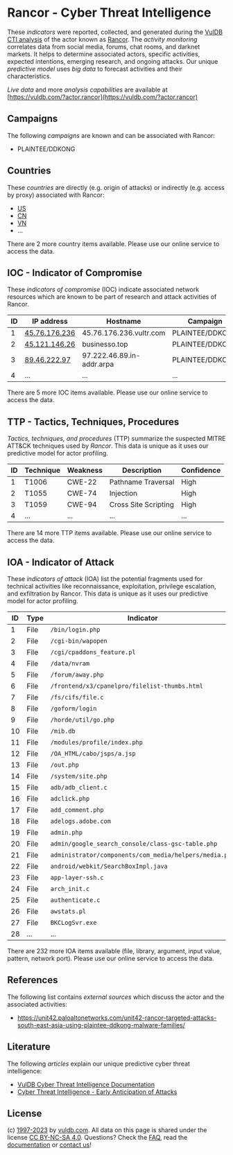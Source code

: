 # Rancor - Cyber Threat Intelligence

These _indicators_ were reported, collected, and generated during the [VulDB CTI analysis](https://vuldb.com/?kb.cti) of the actor known as [Rancor](https://vuldb.com/?actor.rancor). The _activity monitoring_ correlates data from social media, forums, chat rooms, and darknet markets. It helps to determine associated actors, specific activities, expected intentions, emerging research, and ongoing attacks. Our unique _predictive model_ uses _big data_ to forecast activities and their characteristics.

_Live data_ and more _analysis capabilities_ are available at [https://vuldb.com/?actor.rancor](https://vuldb.com/?actor.rancor)

## Campaigns

The following _campaigns_ are known and can be associated with Rancor:

* PLAINTEE/DDKONG

## Countries

These _countries_ are directly (e.g. origin of attacks) or indirectly (e.g. access by proxy) associated with Rancor:

* [US](https://vuldb.com/?country.us)
* [CN](https://vuldb.com/?country.cn)
* [VN](https://vuldb.com/?country.vn)
* ...

There are 2 more country items available. Please use our online service to access the data.

## IOC - Indicator of Compromise

These _indicators of compromise_ (IOC) indicate associated network resources which are known to be part of research and attack activities of Rancor.

ID | IP address | Hostname | Campaign | Confidence
-- | ---------- | -------- | -------- | ----------
1 | [45.76.176.236](https://vuldb.com/?ip.45.76.176.236) | 45.76.176.236.vultr.com | PLAINTEE/DDKONG | Medium
2 | [45.121.146.26](https://vuldb.com/?ip.45.121.146.26) | businesso.top | PLAINTEE/DDKONG | High
3 | [89.46.222.97](https://vuldb.com/?ip.89.46.222.97) | 97.222.46.89.in-addr.arpa | PLAINTEE/DDKONG | High
4 | ... | ... | ... | ...

There are 5 more IOC items available. Please use our online service to access the data.

## TTP - Tactics, Techniques, Procedures

_Tactics, techniques, and procedures_ (TTP) summarize the suspected MITRE ATT&CK techniques used by _Rancor_. This data is unique as it uses our predictive model for actor profiling.

ID | Technique | Weakness | Description | Confidence
-- | --------- | -------- | ----------- | ----------
1 | T1006 | CWE-22 | Pathname Traversal | High
2 | T1055 | CWE-74 | Injection | High
3 | T1059 | CWE-94 | Cross Site Scripting | High
4 | ... | ... | ... | ...

There are 14 more TTP items available. Please use our online service to access the data.

## IOA - Indicator of Attack

These _indicators of attack_ (IOA) list the potential fragments used for technical activities like reconnaissance, exploitation, privilege escalation, and exfiltration by Rancor. This data is unique as it uses our predictive model for actor profiling.

ID | Type | Indicator | Confidence
-- | ---- | --------- | ----------
1 | File | `/bin/login.php` | High
2 | File | `/cgi-bin/wapopen` | High
3 | File | `/cgi/cpaddons_feature.pl` | High
4 | File | `/data/nvram` | Medium
5 | File | `/forum/away.php` | High
6 | File | `/frontend/x3/cpanelpro/filelist-thumbs.html` | High
7 | File | `/fs/cifs/file.c` | High
8 | File | `/goform/login` | High
9 | File | `/horde/util/go.php` | High
10 | File | `/mib.db` | Low
11 | File | `/modules/profile/index.php` | High
12 | File | `/OA_HTML/cabo/jsps/a.jsp` | High
13 | File | `/out.php` | Medium
14 | File | `/system/site.php` | High
15 | File | `adb/adb_client.c` | High
16 | File | `adclick.php` | Medium
17 | File | `add_comment.php` | High
18 | File | `adelogs.adobe.com` | High
19 | File | `admin.php` | Medium
20 | File | `admin/google_search_console/class-gsc-table.php` | High
21 | File | `administrator/components/com_media/helpers/media.php` | High
22 | File | `android/webkit/SearchBoxImpl.java` | High
23 | File | `app-layer-ssh.c` | High
24 | File | `arch_init.c` | Medium
25 | File | `authenticate.c` | High
26 | File | `awstats.pl` | Medium
27 | File | `BKCLogSvr.exe` | High
28 | ... | ... | ...

There are 232 more IOA items available (file, library, argument, input value, pattern, network port). Please use our online service to access the data.

## References

The following list contains _external sources_ which discuss the actor and the associated activities:

* https://unit42.paloaltonetworks.com/unit42-rancor-targeted-attacks-south-east-asia-using-plaintee-ddkong-malware-families/

## Literature

The following _articles_ explain our unique predictive cyber threat intelligence:

* [VulDB Cyber Threat Intelligence Documentation](https://vuldb.com/?kb.cti)
* [Cyber Threat Intelligence - Early Anticipation of Attacks](https://www.scip.ch/en/?labs.20201022)

## License

(c) [1997-2023](https://vuldb.com/?kb.changelog) by [vuldb.com](https://vuldb.com/?kb.about). All data on this page is shared under the license [CC BY-NC-SA 4.0](https://creativecommons.org/licenses/by-nc-sa/4.0/). Questions? Check the [FAQ](https://vuldb.com/?kb.faq), read the [documentation](https://vuldb.com/?kb) or [contact us](https://vuldb.com/?contact)!
